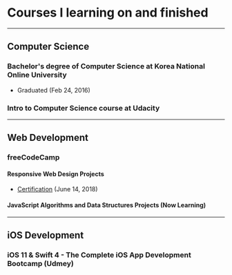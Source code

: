 # Courses I learning on and finished

********

## Computer Science

### Bachelor's degree of Computer Science at Korea National Online University
* Graduated (Feb 24, 2016)

### Intro to Computer Science course at Udacity

********

## Web Development

### freeCodeCamp

#### Responsive Web Design Projects
* [Certification](https://freecodecamp.org/certification/stollener/responsive-web-design) (June 14, 2018)

#### JavaScript Algorithms and Data Structures Projects (Now Learning)

********

## iOS Development

### iOS 11 & Swift 4 - The Complete iOS App Development Bootcamp (Udmey)
